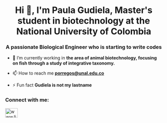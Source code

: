 <h1 align="center">Hi 👋, I'm Paula Gudiela, Master's student in biotechnology at the National University of Colombia</h1>
<h3 align="center">A passionate Biological Engineer who is starting to write codes</h3>

- 🔭 I’m currently working in **the area of ​​animal biotechnology, focusing on fish through a study of integrative taxonomy.**

- 📫 How to reach me **porregos@unal.edu.co**

- ⚡ Fun fact **Gudiela is not my lastname**

<h3 align="left">Connect with me:</h3>
<p align="left">
<a href="https://linkedin.com/in/paula-gudiela-orrego-suarez-8163a0214" target="blank"><img align="center" src="https://raw.githubusercontent.com/rahuldkjain/github-profile-readme-generator/master/src/images/icons/Social/linked-in-alt.svg" alt="www.linkedin.com/in/paula-gudiela-orrego-suarez-8163a0214" height="30" width="40" /></a>
</p>

